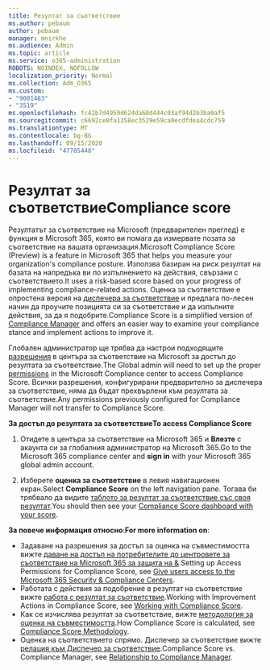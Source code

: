 ```yaml
---
title: Резултат за съответствие
ms.author: pebaum
author: pebaum
manager: mnirkhe
ms.audience: Admin
ms.topic: article
ms.service: o365-administration
ROBOTS: NOINDEX, NOFOLLOW
localization_priority: Normal
ms.collection: Adm_O365
ms.custom:
- "9001483"
- "3519"
ms.openlocfilehash: fc42b7d4959d624da68d444c03af94d2b3ba0af5
ms.sourcegitcommit: c6692ce0fa1358ec3529e59ca0ecdfdea4cdc759
ms.translationtype: MT
ms.contentlocale: bg-BG
ms.lasthandoff: 09/15/2020
ms.locfileid: "47785448"
---
```

# <a name="compliance-score"></a><span data-ttu-id="4429f-102">Резултат за съответствие</span><span class="sxs-lookup"><span data-stu-id="4429f-102">Compliance score</span></span>

<span data-ttu-id="4429f-103">Резултатът за съответствие на Microsoft (предварителен преглед) е функция в Microsoft 365, която ви помага да измервате позата за съответствие на вашата организация.</span><span class="sxs-lookup"><span data-stu-id="4429f-103">Microsoft Compliance Score (Preview) is a feature in Microsoft 365 that helps you measure your organization's compliance posture.</span></span> <span data-ttu-id="4429f-104">Използва базиран на риск резултат на базата на напредъка ви по изпълнението на действия, свързани с съответствието.</span><span class="sxs-lookup"><span data-stu-id="4429f-104">It uses a risk-based score based on your progress of implementing compliance-related actions.</span></span>   <span data-ttu-id="4429f-105">Оценка за съответствие е опростена версия на [диспечера за съответствие](https://docs.microsoft.com/microsoft-365/compliance/compliance-manager-overview) и предлага по-лесен начин да проучите позицията си за съответствие и да изпълните действия, за да я подобрите.</span><span class="sxs-lookup"><span data-stu-id="4429f-105">Compliance Score is a simplified version of [Compliance Manager](https://docs.microsoft.com/microsoft-365/compliance/compliance-manager-overview) and offers an easier way to examine your compliance stance and implement actions to improve it.</span></span> 

<span data-ttu-id="4429f-106">Глобален администратор ще трябва да настрои подходящите [разрешения](https://docs.microsoft.com/microsoft-365/security/office-365-security/permissions-in-the-security-and-compliance-center) в центъра за съответствие на Microsoft за достъп до резултата за съответствие.</span><span class="sxs-lookup"><span data-stu-id="4429f-106">The Global admin will need to set up the proper [permissions](https://docs.microsoft.com/microsoft-365/security/office-365-security/permissions-in-the-security-and-compliance-center) in the Microsoft Compliance center to access Compliance Score.</span></span>  <span data-ttu-id="4429f-107">Всички разрешения, конфигурирани предварително за диспечера за съответствие, няма да бъдат прехвърлени към резултата за съответствие.</span><span class="sxs-lookup"><span data-stu-id="4429f-107">Any permissions previously configured for Compliance Manager will not transfer to Compliance Score.</span></span>

<span data-ttu-id="4429f-108">**За достъп до резултата за съответствие**</span><span class="sxs-lookup"><span data-stu-id="4429f-108">**To access Compliance Score**</span></span>

1. <span data-ttu-id="4429f-109">Отидете в центъра за съответствие на Microsoft 365 и **Влезте** с акаунта си за глобалния администратор на Microsoft 365.</span><span class="sxs-lookup"><span data-stu-id="4429f-109">Go to the Microsoft 365 compliance center and **sign in** with your Microsoft 365 global admin account.</span></span>

2. <span data-ttu-id="4429f-110">Изберете **оценка за съответствие** в левия навигационен екран.</span><span class="sxs-lookup"><span data-stu-id="4429f-110">Select **Compliance Score** on the left navigation pane.</span></span> <span data-ttu-id="4429f-111">Тогава би трябвало да видите [таблото за резултат за съответствие със своя резултат](https://docs.microsoft.com/microsoft-365/compliance/compliance-score-setup#understand-the-compliance-score-dashboard).</span><span class="sxs-lookup"><span data-stu-id="4429f-111">You should then see your [Compliance Score dashboard with your score](https://docs.microsoft.com/microsoft-365/compliance/compliance-score-setup#understand-the-compliance-score-dashboard).</span></span>
 

<span data-ttu-id="4429f-112">**За повече информация относно**:</span><span class="sxs-lookup"><span data-stu-id="4429f-112">**For more information on**:</span></span>

- <span data-ttu-id="4429f-113">Задаване на разрешения за достъп за оценка на съвместимостта вижте [даване на достъп на потребителите до центровете за съответствие на Microsoft 365 за защита на &](https://docs.microsoft.com/microsoft-365/security/office-365-security/grant-access-to-the-security-and-compliance-center).</span><span class="sxs-lookup"><span data-stu-id="4429f-113">Setting up Access Permissions for Compliance Score, see [Give users access to the Microsoft 365 Security & Compliance Centers](https://docs.microsoft.com/microsoft-365/security/office-365-security/grant-access-to-the-security-and-compliance-center).</span></span>
- <span data-ttu-id="4429f-114">Работата с действия за подобрение в резултат на съответствие вижте  [работа с резултат за съответствие](https://docs.microsoft.com/microsoft-365/compliance/working-with-compliance-score).</span><span class="sxs-lookup"><span data-stu-id="4429f-114">Working with Improvement Actions in Compliance Score, see  [Working with Compliance Score](https://docs.microsoft.com/microsoft-365/compliance/working-with-compliance-score).</span></span>
- <span data-ttu-id="4429f-115">Как се изчислява резултат за съответствие, вижте [методология за оценка на съвместимостта](https://docs.microsoft.com/microsoft-365/compliance/compliance-score-methodology).</span><span class="sxs-lookup"><span data-stu-id="4429f-115">How Compliance Score is calculated, see [Compliance Score Methodology](https://docs.microsoft.com/microsoft-365/compliance/compliance-score-methodology).</span></span>
- <span data-ttu-id="4429f-116">Оценка на съответствието спрямо. Диспечер за съответствие вижте [релация към Диспечер за съответствие](https://docs.microsoft.com/microsoft-365/compliance/compliance-score#relationship-to-compliance-manager).</span><span class="sxs-lookup"><span data-stu-id="4429f-116">Compliance Score vs. Compliance Manager, see [Relationship to Compliance Manager](https://docs.microsoft.com/microsoft-365/compliance/compliance-score#relationship-to-compliance-manager).</span></span>

